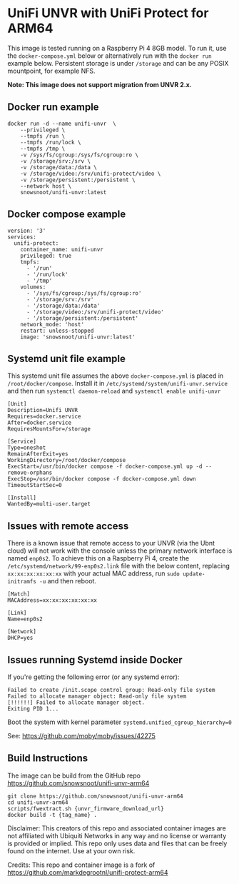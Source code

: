 # UniFi UNVR with UniFi Protect for ARM64

This image is tested running on a Raspberry Pi 4 8GB model. To run it, use the `docker-compose.yml` below or alternatively run with the `docker run` example below. Persistent storage is under `/storage` and can be any POSIX mountpoint, for example NFS.

**Note: This image does not support migration from UNVR 2.x.**

## Docker run example

```
docker run -d --name unifi-unvr  \
    --privileged \
    --tmpfs /run \
    --tmpfs /run/lock \
    --tmpfs /tmp \
    -v /sys/fs/cgroup:/sys/fs/cgroup:ro \
    -v /storage/srv:/srv \
    -v /storage/data:/data \
    -v /storage/video:/srv/unifi-protect/video \
    -v /storage/persistent:/persistent \
    --network host \
    snowsnoot/unifi-unvr:latest
```

## Docker compose example

```
version: '3'
services:
  unifi-protect:
    container_name: unifi-unvr
    privileged: true
    tmpfs:
      - '/run'
      - '/run/lock'
      - '/tmp'
    volumes:
      - '/sys/fs/cgroup:/sys/fs/cgroup:ro'
      - '/storage/srv:/srv'
      - '/storage/data:/data'
      - '/storage/video:/srv/unifi-protect/video'
      - '/storage/persistent:/persistent'
    network_mode: 'host'
    restart: unless-stopped
    image: 'snowsnoot/unifi-unvr:latest'
```

## Systemd unit file example

This systemd unit file assumes the above `docker-compose.yml` is placed in `/root/docker/compose`. Install it in `/etc/systemd/system/unifi-unvr.service` and then run `systemctl daemon-reload` and `systemctl enable unifi-unvr`

```
[Unit]
Description=Unifi UNVR
Requires=docker.service
After=docker.service
RequiresMountsFor=/storage

[Service]
Type=oneshot
RemainAfterExit=yes
WorkingDirectory=/root/docker/compose
ExecStart=/usr/bin/docker compose -f docker-compose.yml up -d --remove-orphans
ExecStop=/usr/bin/docker compose -f docker-compose.yml down
TimeoutStartSec=0

[Install]
WantedBy=multi-user.target
```

## Issues with remote access

There is a known issue that remote access to your UNVR (via the Ubnt cloud) will not work with the console unless the primary network interface is named `enp0s2`. To achieve this on a Raspberry Pi 4, create the `/etc/systemd/network/99-enp0s2.link` file with the below content, replacing `xx:xx:xx:xx:xx:xx` with your actual MAC address, run `sudo update-initramfs -u` and then reboot.

```
[Match]
MACAddress=xx:xx:xx:xx:xx:xx

[Link]
Name=enp0s2

[Network]
DHCP=yes
```

## Issues running Systemd inside Docker

If you're getting the following error (or any systemd error):
```
Failed to create /init.scope control group: Read-only file system
Failed to allocate manager object: Read-only file system
[!!!!!!] Failed to allocate manager object.
Exiting PID 1...
```
Boot the system with kernel parameter `systemd.unified_cgroup_hierarchy=0`

See: https://github.com/moby/moby/issues/42275

## Build Instructions

The image can be build from the GitHub repo https://github.com/snowsnoot/unifi-unvr-arm64

```
git clone https://github.com/snowsnoot/unifi-unvr-arm64
cd unifi-unvr-arm64
scripts/fwextract.sh {unvr_firmware_download_url}
docker build -t {tag_name} .
```

Disclaimer: This creators of this repo and associated container images are not affiliated with Ubiquiti Networks in any way and no license or warranty is provided or implied. This repo only uses data and files that can be freely found on the internet. Use at your own risk.

Credits: This repo and container image is a fork of https://github.com/markdegrootnl/unifi-protect-arm64

